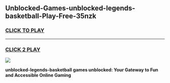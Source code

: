 
## Unblocked-Games-unblocked-legends-basketball-Play-Free-35nzk
<h3>
<a href="https://premium76.site?title=unblocked-legends-basketball&ref=19M">CLICK TO PLAY</a></h3>
<hr>

<h3>
<a href="https://premium76.site?title=unblocked-legends-basketball&ref=19M">CLICK 2 PLAY</a>
  
</h3>

<a href="https://premium76.site?title=unblocked-legends-basketball&ref=19M"><img src="https://clearcache.store/games.png"></a>


**unblocked-legends-basketball games unblocked: Your Gateway to Fun and Accessible Online Gaming**
